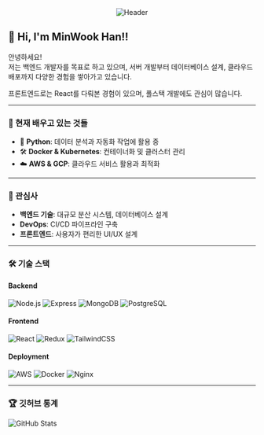 <div align="center">
  <img src="https://capsule-render.vercel.app/api?type=waving&color=gradient&height=250&section=header&text=Minwook's%20GitHub&fontSize=45&fontAlign=50&fontAlignY=40&desc=Welcome%20to%20my%20GitHub!&descAlign=50&descAlignY=60&animation=fadeIn" alt="Header" />
</div>


## 👋 Hi, I'm MinWook Han!!

안녕하세요!  
저는 백엔드 개발자를 목표로 하고 있으며, 서버 개발부터 데이터베이스 설계, 클라우드 배포까지 다양한 경험을 쌓아가고 있습니다.

프론트엔드로는 React를 다뤄본 경험이 있으며, 풀스택 개발에도 관심이 많습니다.

---

### 🌱 현재 배우고 있는 것들

- 🐍 **Python**: 데이터 분석과 자동화 작업에 활용 중  
- 🛠️ **Docker & Kubernetes**: 컨테이너화 및 클러스터 관리  
- ☁️ **AWS & GCP**: 클라우드 서비스 활용과 최적화  

---

### 💬 관심사

- **백엔드 기술**: 대규모 분산 시스템, 데이터베이스 설계  
- **DevOps**: CI/CD 파이프라인 구축  
- **프론트엔드**: 사용자가 편리한 UI/UX 설계  

---

### 🛠️ 기술 스택

#### Backend
![Node.js](https://img.shields.io/badge/-Node.js-339933?logo=node.js&logoColor=white&style=flat)
![Express](https://img.shields.io/badge/-Express-000000?logo=express&logoColor=white&style=flat)
![MongoDB](https://img.shields.io/badge/-MongoDB-47A248?logo=mongodb&logoColor=white&style=flat)
![PostgreSQL](https://img.shields.io/badge/-PostgreSQL-336791?logo=postgresql&logoColor=white&style=flat)

#### Frontend
![React](https://img.shields.io/badge/-React-61DAFB?logo=react&logoColor=black&style=flat)
![Redux](https://img.shields.io/badge/-Redux-764ABC?logo=redux&logoColor=white&style=flat)
![TailwindCSS](https://img.shields.io/badge/-TailwindCSS-38B2AC?logo=tailwind-css&logoColor=white&style=flat)

#### Deployment
![AWS](https://img.shields.io/badge/-AWS-232F3E?logo=amazon-aws&logoColor=white&style=flat)
![Docker](https://img.shields.io/badge/-Docker-2496ED?logo=docker&logoColor=white&style=flat)
![Nginx](https://img.shields.io/badge/-Nginx-009639?logo=nginx&logoColor=white&style=flat)

---


### 🏆 깃허브 통계

![GitHub Stats](https://github-readme-stats.vercel.app/api?username=minukhan&show_icons=true&theme=radical)
